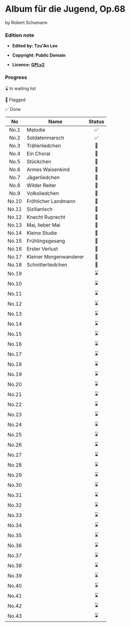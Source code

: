 # Album für die Jugend, Op.68
by Robert Schumann

### Edition note

- **Edited by: Tzu'An Lee**

- **Copyright: Public Domain**

- **Licence: [GPLv2](https://www.gnu.org/licenses/old-licenses/gpl-2.0.en.html)**


### Progress

⌛ In waiting list

🚩 Flagged

✅ Done

| No | Name | Status |
|:-:|---|:-:|
| No.1 | Melodie | ✅ |
| No.2 | Soldatenmarsch | ✅ |
| No.3 | Trällerliedchen | 🚩 |
| No.4 | Ein Choral | 🚩 |
| No.5 | Stückchen | 🚩 |
| No.6 | Armes Waisenkind | 🚩 |
| No.7 | Jägerliedchen | 🚩 |
| No.8 | Wilder Reiter | 🚩 |
| No.9 | Volksliedchen | 🚩 |
| No.10 | Fröhlicher Landmann | 🚩 |
| No.11 | Sizilianisch | 🚩 |
| No.12 | Knecht Ruprecht | 🚩 |
| No.13 | Mai, lieber Mai | 🚩 |
| No.14 | Kleine Studie | 🚩 |
| No.15 | Frühlingsgesang | 🚩 |
| No.16 | Erster Verlust | 🚩 |
| No.17 | Kleiner Morgenwanderer | 🚩 |
| No.18 | Schnitterliedchen | 🚩 |
| No.19 |  | ⌛ |
| No.10 |  | ⌛ |
| No.11 |  | ⌛ |
| No.12 |  | ⌛ |
| No.13 |  | ⌛ |
| No.14 |  | ⌛ |
| No.15 |  | ⌛ |
| No.16 |  | ⌛ |
| No.17 |  | ⌛ |
| No.18 |  | ⌛ |
| No.19 |  | ⌛ |
| No.20 |  | ⌛ |
| No.21 |  | ⌛ |
| No.22 |  | ⌛ |
| No.23 |  | ⌛ |
| No.24 |  | ⌛ |
| No.25 |  | ⌛ |
| No.26 |  | ⌛ |
| No.27 |  | ⌛ |
| No.28 |  | ⌛ |
| No.29 |  | ⌛ |
| No.30 |  | ⌛ |
| No.31 |  | ⌛ |
| No.32 |  | ⌛ |
| No.33 |  | ⌛ |
| No.34 |  | ⌛ |
| No.35 |  | ⌛ |
| No.36 |  | ⌛ |
| No.37 |  | ⌛ |
| No.38 |  | ⌛ |
| No.39 |  | ⌛ |
| No.40 |  | ⌛ |
| No.41 |  | ⌛ |
| No.42 |  | ⌛ |
| No.43 |  | ⌛ |